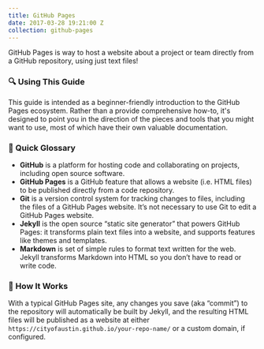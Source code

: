 ```yaml
---
title: GitHub Pages
date: 2017-03-28 19:21:00 Z
collection: github-pages
---
```


GitHub Pages is way to host a website about a project or team directly from a GitHub repository, using just text files!

### :mag: Using This Guide

This guide is intended as a beginner-friendly introduction to the GitHub Pages ecosystem. Rather than a provide comprehensive how-to, it's designed to point you in the direction of the pieces and tools that you might want to use, most of which have their own valuable documentation.

### :notebook: Quick Glossary

* **GitHub** is a platform for hosting code and collaborating on projects, including open source software.
* **GitHub Pages** is a GitHub feature that allows a website (i.e. HTML files) to be published directly from a code repository.
* **Git** is a version control system for tracking changes to files, including the files of a GitHub Pages website. It’s not necessary to use Git to edit a GitHub Pages website.
* **Jekyll** is the open source “static site generator” that powers GitHub Pages: it transforms plain text files into a website, and supports features like themes and templates.
* **Markdown** is set of simple rules to format text written for the web. Jekyll transforms Markdown into HTML so you don’t have to read or write code.

### :nut_and_bolt: How It Works

With a typical GitHub Pages site, any changes you save (aka “commit”) to the repository will automatically be built by Jekyll, and the resulting HTML files will be published as a website at either `https://cityofaustin.github.io/your-repo-name/` or a custom domain, if configured.